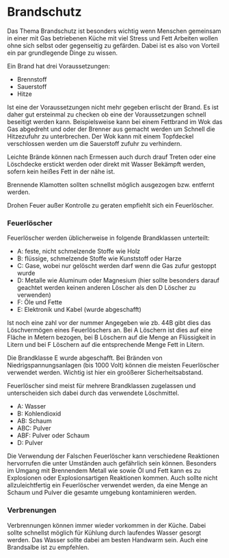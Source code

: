 # Brandschutz

Das Thema Brandschutz ist besonders wichtig wenn Menschen gemeinsam in einer mit Gas betriebenen Küche mit viel Stress und Fett Arbeiten wollen ohne sich selbst oder gegenseitig zu gefärden. Dabei ist es also von Vorteil ein par grundlegende Dinge zu wissen. 

Ein Brand hat drei Voraussetzungen:

- Brennstoff
- Sauerstoff
- Hitze

Ist eine der Voraussetzungen nicht mehr gegeben erlischt der Brand. Es ist daher gut ersteinmal zu checken ob eine der Voraussetzungen schnell beseitigt werden kann.
Beispielsweise kann bei einem Fettbrand im Wok das Gas abgedreht und oder der Brenner aus gemacht werden um Schnell die Hitzezufuhr zu unterbrechen. Der Wok kann mit einem Topfdeckel verschlossen werden um die Sauerstoff zufuhr zu verhindern.

Leichte Brände können nach Ermessen auch durch drauf Treten oder eine Löschdecke erstickt werden oder direkt mit Wasser Bekämpft werden, sofern kein heißes Fett in der nähe ist. 

Brennende Klamotten sollten schnellst möglich ausgezogen bzw. entfernt werden.

Drohen Feuer außer Kontrolle zu geraten empfiehlt sich ein Feuerlöscher.

### Feuerlöscher

Feuerlöscher werden üblicherweise in folgende Brandklassen unterteilt:

- A: feste, nicht schmelzende Stoffe wie Holz
- B: flüssige, schmelzende Stoffe wie Kunststoff oder Harze
- C: Gase, wobei nur gelöscht werden darf wenn die Gas zufur gestoppt wurde
- D: Metalle wie Aluminum oder Magnesium (hier sollte besonders darauf geachtet werden keinen anderen Löscher als den D Löscher zu verwenden)
- F: Öle und Fette 
- E: Elektronik und Kabel (wurde abgeschafft)

Ist noch eine zahl vor der nummer Angegeben wie zb. 44B gibt dies das Löschvermögen eines Feuerlöschers an. Bei A Löschern ist dies auf eine Fläche in Metern bezogen, bei B Löschern auf die Menge an Flüssigkeit in Litern und bei F Löschern auf die entsprechende Menge Fett in Litern.

Die Brandklasse E wurde abgeschafft. Bei Bränden von Niedrigspannungsanlagen (bis 1000 Volt) können die meisten Feuerlöscher verwendet werden. Wichtig ist hier ein groößerer Sicherheitsabstand. 

Feuerlöscher sind meist für mehrere Brandklassen zugelassen und unterscheiden sich dabei durch das verwendete Löschmittel.

- A: Wasser
- B: Kohlendioxid
- AB: Schaum
- ABC: Pulver
- ABF: Pulver oder Schaum
- D: Pulver

Die Verwendung der Falschen Feuerlöscher kann verschiedene Reaktionen hervorrufen die unter Umständen auch gefährlich sein können. Besonders im Umgang mit Brennendem Metall wie sowie Öl und Fett kann es zu Explosionen oder Explosionsartigen Reaktionen kommen. Auch sollte nicht allzuleichtfertig ein Feuerlöscher verwendet werden, da eine Menge an Schaum und Pulver die gesamte umgebung kontaminieren werden.

### Verbrenungen

Verbrennungen können immer wieder vorkommen in der Küche. Dabei sollte schnellst möglich für Kühlung durch laufendes Wasser gesorgt werden. Das Wasser sollte dabei am besten Handwarm sein. Auch eine Brandsalbe ist zu empfehlen.
